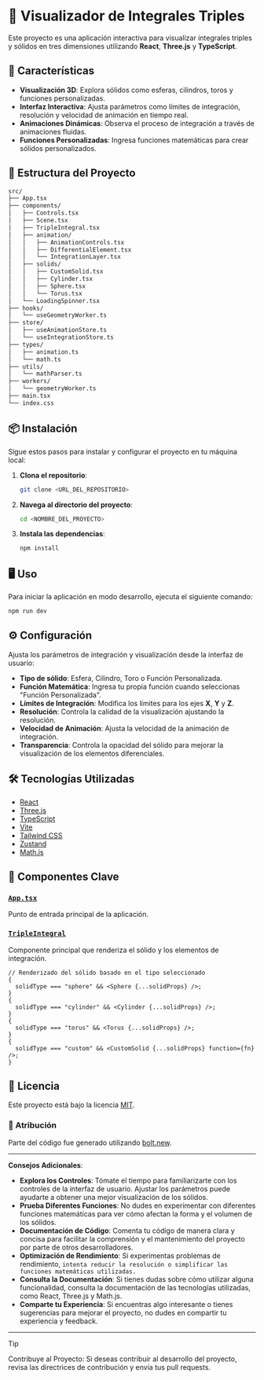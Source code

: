 # 🧮 Visualizador de Integrales Triples

Este proyecto es una aplicación interactiva para visualizar integrales triples y sólidos en tres dimensiones utilizando **React**, **Three.js** y **TypeScript**.

## 🚀 Características

- **Visualización 3D**: Explora sólidos como esferas, cilindros, toros y funciones personalizadas.
- **Interfaz Interactiva**: Ajusta parámetros como límites de integración, resolución y velocidad de animación en tiempo real.
- **Animaciones Dinámicas**: Observa el proceso de integración a través de animaciones fluidas.
- **Funciones Personalizadas**: Ingresa funciones matemáticas para crear sólidos personalizados.

## 📂 Estructura del Proyecto

```bash
src/
├── App.tsx
├── components/
│   ├── Controls.tsx
│   ├── Scene.tsx
│   ├── TripleIntegral.tsx
│   ├── animation/
│   │   ├── AnimationControls.tsx
│   │   ├── DifferentialElement.tsx
│   │   └── IntegrationLayer.tsx
│   ├── solids/
│   │   ├── CustomSolid.tsx
│   │   ├── Cylinder.tsx
│   │   ├── Sphere.tsx
│   │   └── Torus.tsx
│   └── LoadingSpinner.tsx
├── hooks/
│   └── useGeometryWorker.ts
├── store/
│   ├── useAnimationStore.ts
│   └── useIntegrationStore.ts
├── types/
│   ├── animation.ts
│   └── math.ts
├── utils/
│   └── mathParser.ts
├── workers/
│   └── geometryWorker.ts
├── main.tsx
└── index.css
```

## 📦 Instalación

Sigue estos pasos para instalar y configurar el proyecto en tu máquina local:

1. **Clona el repositorio**:

   ```sh
   git clone <URL_DEL_REPOSITORIO>
   ```

2. **Navega al directorio del proyecto**:

   ```sh
   cd <NOMBRE_DEL_PROYECTO>
   ```

3. **Instala las dependencias**:
   ```sh
   npm install
   ```

## 🖥️ Uso

Para iniciar la aplicación en modo desarrollo, ejecuta el siguiente comando:

```sh
npm run dev
```

## ⚙️ Configuración

Ajusta los parámetros de integración y visualización desde la interfaz de usuario:

- **Tipo de sólido**: Esfera, Cilindro, Toro o Función Personalizada.
- **Función Matemática**: Ingresa tu propia función cuando seleccionas "Función Personalizada".
- **Límites de Integración**: Modifica los límites para los ejes **X**, **Y** y **Z**.
- **Resolución**: Controla la calidad de la visualización ajustando la resolución.
- **Velocidad de Animación**: Ajusta la velocidad de la animación de integración.
- **Transparencia**: Controla la opacidad del sólido para mejorar la visualización de los elementos diferenciales.

## 🛠️ Tecnologías Utilizadas

- [React](https://reactjs.org/)
- [Three.js](https://threejs.org/)
- [TypeScript](https://www.typescriptlang.org/)
- [Vite](https://vitejs.dev/)
- [Tailwind CSS](https://tailwindcss.com/)
- [Zustand](https://github.com/pmndrs/zustand)
- [Math.js](https://mathjs.org/)

## 📁 Componentes Clave

### [`App.tsx`](src/App.tsx)

Punto de entrada principal de la aplicación.

### [`TripleIntegral`](src/components/TripleIntegral.tsx)

Componente principal que renderiza el sólido y los elementos de integración.

```tsx
// Renderizado del sólido basado en el tipo seleccionado
{
  solidType === "sphere" && <Sphere {...solidProps} />;
}
{
  solidType === "cylinder" && <Cylinder {...solidProps} />;
}
{
  solidType === "torus" && <Torus {...solidProps} />;
}
{
  solidType === "custom" && <CustomSolid {...solidProps} function={fn} />;
}
```

## 📜 Licencia

Este proyecto está bajo la licencia [MIT](LICENSE).

### 📝 Atribución

Parte del código fue generado utilizando [bolt.new](https://bolt.new/).

---

**Consejos Adicionales**:

- **Explora los Controles**: Tómate el tiempo para familiarizarte con los controles de la interfaz de usuario. Ajustar los parámetros puede ayudarte a obtener una mejor visualización de los sólidos.
- **Prueba Diferentes Funciones**: No dudes en experimentar con diferentes funciones matemáticas para ver cómo afectan la forma y el volumen de los sólidos.
- **Documentación de Código**: Comenta tu código de manera clara y concisa para facilitar la comprensión y el mantenimiento del proyecto por parte de otros desarrolladores.
- **Optimización de Rendimiento**: Si experimentas problemas de rendimiento, `intenta reducir la resolución o simplificar las funciones matemáticas utilizadas.`
- **Consulta la Documentación**: Si tienes dudas sobre cómo utilizar alguna funcionalidad, consulta la documentación de las tecnologías utilizadas, como React, Three.js y Math.js.
- **Comparte tu Experiencia**: Si encuentras algo interesante o tienes sugerencias para mejorar el proyecto, no dudes en compartir tu experiencia y feedback.

---

> [!TIP]
> Contribuye al Proyecto: Si deseas contribuir al desarrollo del proyecto, revisa las directrices de contribución y envía tus pull requests.
